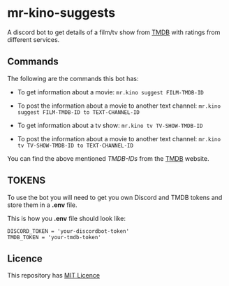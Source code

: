 # mr-kino-suggests
A discord bot to get details of a film/tv show from [TMDB](https://www.themoviedb.org/) with ratings from different services.

## Commands
The following are the commands this bot has:

- To get information about a movie: `mr.kino suggest FILM-TMDB-ID`

- To post the information about a movie to another text channel: `mr.kino suggest FILM-TMDB-ID to TEXT-CHANNEL-ID`

- To get information about a tv show: `mr.kino tv TV-SHOW-TMDB-ID`

- To post the information about a movie to another text channel: `mr.kino tv TV-SHOW-TMDB-ID to TEXT-CHANNEL-ID`

You can find the above mentioned *TMDB-IDs* from the  [TMDB](https://www.themoviedb.org/) website.

## TOKENS
To use the bot you will need to get you own Discord and TMDB tokens and store them in a **.env** file.

This is how you **.env** file should look like:
```
DISCORD_TOKEN = 'your-discordbot-token'
TMDB_TOKEN = 'your-tmdb-token'
```

## Licence
This repository has [MIT Licence](LICENSE.md)
